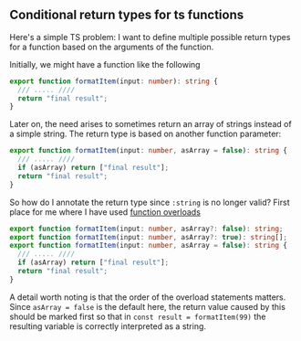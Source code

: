 ## Conditional return types for ts functions

Here's a simple TS problem: I want to define multiple possible return types
for a function based on the arguments of the function.

Initially, we might have a function like the following

```typescript
export function formatItem(input: number): string {
  /// ..... ////
  return "final result";
}
```

Later on, the need arises to sometimes return an array of strings instead of a
simple string. The return type is based on another function parameter:

```typescript
export function formatItem(input: number, asArray = false): string {
  /// ..... ////
  if (asArray) return ["final result"];
  return "final result";
}
```

So how do I annotate the return type since `:string` is no longer valid?
First place for me where I have used [function overloads](https://www.typescriptlang.org/docs/handbook/2/functions.html#function-overloads)

```typescript
export function formatItem(input: number, asArray?: false): string;
export function formatItem(input: number, asArray?: true): string[];
export function formatItem(input: number, asArray = false): string {
  /// ..... ////
  if (asArray) return ["final result"];
  return "final result";
}
```

A detail worth noting is that the order of the overload statements matters. Since `asArray = false` is the default here,
the return value caused by this should be marked first so that in `const result = formatItem(99)` the resulting variable
is correctly interpreted as a string.

